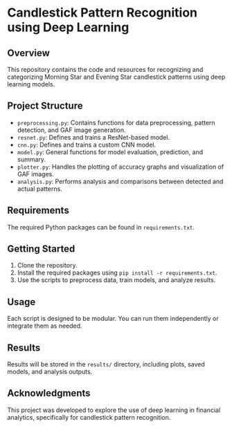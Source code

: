 # Candlestick Pattern Recognition using Deep Learning

## Overview
This repository contains the code and resources for recognizing and categorizing Morning Star and Evening Star candlestick patterns using deep learning models.

## Project Structure
- `preprocessing.py`: Contains functions for data preprocessing, pattern detection, and GAF image generation.
- `resnet.py`: Defines and trains a ResNet-based model.
- `cnn.py`: Defines and trains a custom CNN model.
- `model.py`: General functions for model evaluation, prediction, and summary.
- `plotter.py`: Handles the plotting of accuracy graphs and visualization of GAF images.
- `analysis.py`: Performs analysis and comparisons between detected and actual patterns.

## Requirements
The required Python packages can be found in `requirements.txt`.

## Getting Started
1. Clone the repository.
2. Install the required packages using `pip install -r requirements.txt`.
3. Use the scripts to preprocess data, train models, and analyze results.

## Usage
Each script is designed to be modular. You can run them independently or integrate them as needed.

## Results
Results will be stored in the `results/` directory, including plots, saved models, and analysis outputs.

## Acknowledgments
This project was developed to explore the use of deep learning in financial analytics, specifically for candlestick pattern recognition.

